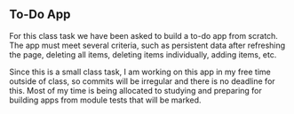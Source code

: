 ## To-Do App

For this class task we have been asked to build a to-do app from scratch.
The app must meet several criteria, such as persistent data after refreshing the page, deleting all items, deleting items individually, adding items, etc.

Since this is a small class task, I am working on this app in my free time outside of class, so commits will be irregular and there is no deadline for this. Most of my time is being allocated to studying and preparing for building apps from module tests that will be marked.
